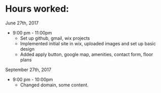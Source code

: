 # Hours worked:

 June 27th, 2017
* 9:00 pm - 11:00pm
  * Set up github, gmail, wix projects
  * Implemented initial site in wix, uploaded images and set up basic design
  * Added apply button, google map, amenities, contact form, floor plans

September 27th, 2017
* 9:00 pm - 10:00pm
  * Changed domain, some content.


